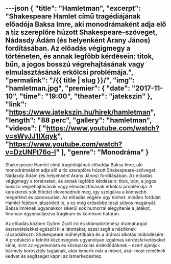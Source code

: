 ---json
{
    "title": "Hamletman",
    "excerpt": "Shakespeare Hamlet című tragédiájának előadója Baksa Imre, aki monodrámaként adja elő a tíz szereplőre húzott Shakespeare-szöveget, Nádasdy Ádám (és helyenként Arany János) fordításában. Az előadás végigmegy a történeten, és annak legfőbb kérdésein: titok, bűn, a jogos bosszú végrehajtásának vagy elmulasztásának erkölcsi problémája.",
    "permalink": "/{{ title | slug }}/",
    "img": "hamletman.jpg",
    "premier": {
        "date": "2017-11-10",
        "time": "19:00",
        "theater": "jatekszin"
    },
    "link": "https://www.jatekszin.hu/hirek/hamletman",
    "length": "88 perc",
    "gallery": "hamletman",
    "videos": [
        "https://www.youtube.com/watch?v=sWyJJ1IXqyk",
        "https://www.youtube.com/watch?v=DzUNFt76o-I"
    ],
    "genre": "Monodráma"
}
---

Shakespeare Hamlet című tragédiájának előadója Baksa Imre, aki monodrámaként adja elő a tíz szereplőre húzott Shakespeare-szöveget, Nádasdy Ádám (és helyenként Arany János) fordításában. Az előadás végigmegy a történeten, és annak legfőbb kérdésein: titok, bűn, a jogos bosszú végrehajtásának vagy elmulasztásának erkölcsi problémája. A karakterek sok ötlettel elevenednek meg, így szolgálva a könnyebb megértést és azonosulást. Az előadás végére úgy tűnhet: minden fordulat Hamlet fejében játszódott le, s ez még erősebbé teszi súlyos magányát. Baksa Imrének ugyanakkor sikerül sok humorral elegyítenie a játékot, finoman egyensúlyozva tragikum és komikum határán.

Az előadás közben Győrei Zsolt író és drámatörténész dramaturgiai észrevételekkel egészíti ki a látottakat, ezzel segít a nézőknek rácsodálkozni Shakespeare műhelytitkaira és a drámai alkotás működésére. A produkció a felnőtt közönségnek ugyanolyan izgalmas kérdésfelvetéseket kínál, mint az egyetemista és középiskolás érdeklődőknek – ezért ajánljuk bármely korosztály tagjainak, akár ismerik már a művet, akár most remélnek kedvet és segítséget kapni az ismerkedéshez.